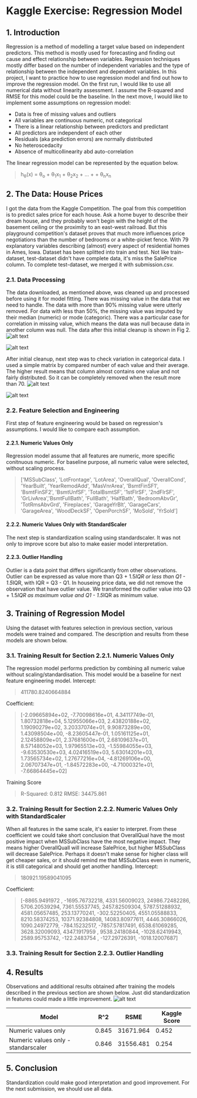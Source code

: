 # Kaggle Exercise: Regression Model

## 1. Introduction
Regression is a method of modelling a target value based on independent predictors. This method is mostly used for forecasting and finding out cause and effect relationship between variables. Regression techniques mostly differ based on the number of independent variables and the type of relationship between the independent and dependent variables.
In this project, I want to practice how to use regression model and find out how to improve the regression model. On the first run, I would like to use all numerical data without linearity assessment. I assume the R-squared and RMSE for this model could be the baseline.
In the next move, I would like to implement some assumptions on regression model:
- Data is free of missing values and outliers
- All variables are continuous numeric, not categorical
- There is a linear relationship between predictors and predictant
- All predictors are independent of each other
- Residuals (aka prediction errors) are normally distributed
- No heteroscedacity
- Absence of multicollinearity abd auto-correlation

The linear regression model can be represented by the equation below.
> h<sub>&theta;</sub>(x) = &theta;<sub>o</sub> + &theta;<sub>1</sub>x<sub>1</sub> + &theta;<sub>2</sub>x<sub>2</sub> + ... + + &theta;<sub>n</sub>x<sub>n</sub>

## 2. The Data: House Prices
I got the data from the Kaggle Competition. The goal from this competition is to predict sales price for each house. Ask a home buyer to describe their dream house, and they probably won't begin with the height of the basement ceiling or the proximity to an east-west railroad. But this playground competition's dataset proves that much more influences price negotiations than the number of bedrooms or a white-picket fence. With 79 explanatory variables describing (almost) every aspect of residential homes in Ames, Iowa.
Dataset has been splitted into train and test. Not like train-dataset, test-dataset didn't have complete data, it's miss the SalePrice column. To complete test-dataset, we merged it with submission.csv.

### 2.1. Data Processing
The data downloaded, as mentioned above, was cleaned up and processed before using it for model fitting. There was missing value in the data that we need to handle. The data with more than 90% missing value were utterly removed. For data with less than 50%, the missing value was imputed by their median (numeric) or mode (categoric). There was a particular case for correlation in missing value, which means the data was null because data in another column was null. The data after this initial cleanup is shown in Fig 2.
![alt text](image/miss_before.png "Fig. 1. Missing values matrix for all features")

![alt text](image/miss_after.png "Fig. 2. Missing values matrix after initial cleanup")

After initial cleanup, next step was to check variation in categorical data. I used a simple matrix by compared number of each value and their average. The higher result means that column almost contains one value and not fairly distributed. So it can be completely removed when the result more than 70.
![alt text](image/variations.png "Fig. 3. Categorical variations matrix")

![alt text](image/miss_total_cleanup.png "Fig. 4. Missing value matrix after total cleanup")

### 2.2. Feature Selection and Engineering
First step of feature engineering would be based on regression's assumptions. I would like to compare each assumption.

#### 2.2.1. Numeric Values Only
Regression model assume that all features are numeric, more specific conitnuous numeric. For baseline purpose, all numeric value were selected, without scaling process.

> ['MSSubClass', 'LotFrontage', 'LotArea', 'OverallQual', 'OverallCond', 'YearBuilt', 'YearRemodAdd', 'MasVnrArea', 'BsmtFinSF1', 'BsmtFinSF2', 'BsmtUnfSF', 'TotalBsmtSF', '1stFlrSF', '2ndFlrSF', 'GrLivArea','BsmtFullBath', 'FullBath', 'HalfBath', 'BedroomAbvGr', 'TotRmsAbvGrd', 'Fireplaces', 'GarageYrBlt', 'GarageCars', 'GarageArea', 'WoodDeckSF', 'OpenPorchSF', 'MoSold', 'YrSold']

#### 2.2.2. Numeric Values Only with StandardScaler
The next step is standardization scaling using standardscaler. It was not only to improve score but also to make easier model interpretation.

#### 2.2.3. Outlier Handling
Outlier is a data point that differs significantly from other observations. Outlier can be expressed as value more than Q3 + 1.5*IQR or less than Q1 - 1.5*IQR, with IQR = Q3 - Q1. In houseing price data, we did not remove the observation that have outlier value. We transformed the outlier value into Q3 + 1.5*IQR as maximum value and Q1 - 1.5*IQR as minimum value.

## 3. Training of Regression Model
Using the dataset with features selection in previous section, various models were trained and compared.  The description and results from these models are shown below.

### 3.1. Training Result for Section 2.2.1. Numeric Values Only
The regression model performs prediction by combining all numeric value without scaling/standardisation. This model would be a baseline for next feature engineering model.
Intercept:
> 411780.8240664884

Coefficient:
> [-2.09665894e+02, -7.70098616e+01,  4.34117749e-01,  1.80732818e+04, 5.12955066e+03,  2.43820188e+02,  1.19090279e+02,  3.20337074e+01, 9.90873289e+00,  1.43098504e+00, -8.23605447e-01,  1.05161125e+01, 2.12458809e+01,  2.37681600e+01,  2.68109637e+01,  8.57148052e+03, 1.97965513e+03, -1.55984055e+03, -9.63530530e+03,  4.02416519e+03, 5.63014201e+03,  1.73565734e+02,  1.27677216e+04, -4.81269106e+00, 2.06707347e+01, -1.84572283e+00, -4.71000321e+01, -7.66864445e+02]

Training Score
> R-Squared: 0.812
> RMSE: 34475.861

### 3.2. Training Result for Section 2.2.2. Numeric Values Only with StandardScaler
When all features in the same scale, it's easier to interpret. From these coefficient we could take short conclusion that OverallQual have the most positive impact when MSSubClass have the most negative impact. They means higher OverallQuall will increase SalePrice, but higher MSSubClass will decrease SalePrice. Perhaps it doesn't make sense for higher class will get cheaper sales, or it should remind me that MSSubClass even in numeric, it is still categorical and should get another handling.
Intercept:
> 180921.19589041095

Coefficient:
> [-8865.9491972 , -1695.76732218,  4331.56009023, 24986.72482286, 5706.20539294,  7361.55537745,  2457.82509304,  5787.51288932, 4581.05657485,   253.13770241,  -302.52250405,  4551.05588833, 8210.58374253, 10371.92384808, 14083.80977611,  4446.30866026, 1090.24972779,  -784.15232517, -7857.57817491,  6538.61069285, 3628.32009093,  4347.1917959 ,  9538.24180844, -1028.62419943, 2589.95753742,  -122.2483754 ,  -127.29726391, -1018.12007687]

### 3.3. Training Result for Section 2.2.3. Outlier Handling


## 4. Results
Observations and additional results obtained after training the models described in the previous section are shown below. Just did standardization in features could made a little improvement.
![alt text](image/result.png "Fig. 5. Scatter plot")

| Model | R^2 | RSME | Kaggle Score |
|-------|--------------|--------------|-------------|
| Numeric values only | 0.845 | 31671.964 | 0.452 |
| Numeric values only - standarscaler | 0.846 | 31556.481 | 0.254 |

## 5. Conclusion
Standardization could make good interpretation and good improvement. For the next submission, we should use all data.